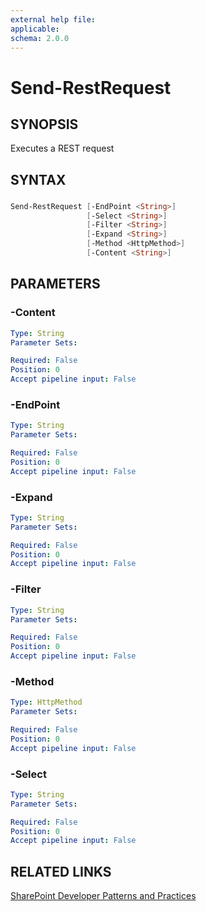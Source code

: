 ```yaml
---
external help file:
applicable: 
schema: 2.0.0
---
```

# Send-RestRequest

## SYNOPSIS
Executes a REST request

## SYNTAX 

### 
```powershell
Send-RestRequest [-EndPoint <String>]
                 [-Select <String>]
                 [-Filter <String>]
                 [-Expand <String>]
                 [-Method <HttpMethod>]
                 [-Content <String>]
```

## PARAMETERS

### -Content


```yaml
Type: String
Parameter Sets: 

Required: False
Position: 0
Accept pipeline input: False
```

### -EndPoint


```yaml
Type: String
Parameter Sets: 

Required: False
Position: 0
Accept pipeline input: False
```

### -Expand


```yaml
Type: String
Parameter Sets: 

Required: False
Position: 0
Accept pipeline input: False
```

### -Filter


```yaml
Type: String
Parameter Sets: 

Required: False
Position: 0
Accept pipeline input: False
```

### -Method


```yaml
Type: HttpMethod
Parameter Sets: 

Required: False
Position: 0
Accept pipeline input: False
```

### -Select


```yaml
Type: String
Parameter Sets: 

Required: False
Position: 0
Accept pipeline input: False
```

## RELATED LINKS

[SharePoint Developer Patterns and Practices](http://aka.ms/sppnp)